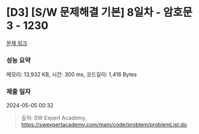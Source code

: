 # [D3] [S/W 문제해결 기본] 8일차 - 암호문3 - 1230 

[문제 링크](https://swexpertacademy.com/main/code/problem/problemDetail.do?contestProbId=AV14zIwqAHwCFAYD) 

### 성능 요약

메모리: 13,932 KB, 시간: 300 ms, 코드길이: 1,416 Bytes

### 제출 일자

2024-05-05 00:32



> 출처: SW Expert Academy, https://swexpertacademy.com/main/code/problem/problemList.do